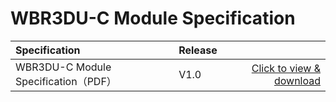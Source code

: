 # WBR3DU-C Module Specification


|    Specification    |   Release   |      |
|:-------|------| ------: |
| WBR3DU-C Module Specification（PDF） |  V1.0 | [Click to view & download](/docs/assets/download/8720cf/02.050.WBR3DUC0000 FTY-WI-R-279 WBR3DU-C模块规格书 42dcc1ba7e6b01c889783654405650a0.pdf) |